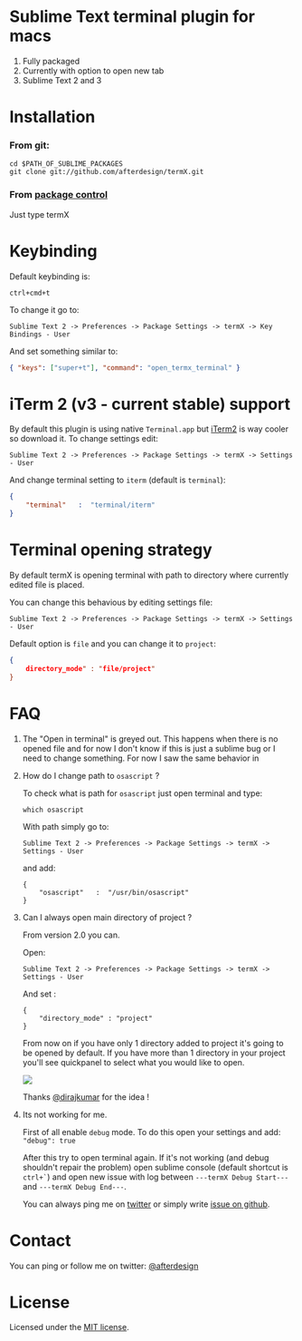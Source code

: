 # Sublime Text terminal plugin for macs

1. Fully packaged
2. Currently with option to open new tab
3. Sublime Text 2 and 3

# Installation
### From git:
```
cd $PATH_OF_SUBLIME_PACKAGES
git clone git://github.com/afterdesign/termX.git
```

### From [package control](http://wbond.net/sublime_packages/package_control)
Just type termX


# Keybinding

Default keybinding is:

```
ctrl+cmd+t
```

To change it go to:

```
Sublime Text 2 -> Preferences -> Package Settings -> termX -> Key Bindings - User
```

And set something similar to:

```json
{ "keys": ["super+t"], "command": "open_termx_terminal" }
```

# iTerm 2 (v3 - current stable) support

By default this plugin is using native ```Terminal.app``` but [iTerm2](http://iterm2.com) is way cooler so download it.
To change settings edit:

```
Sublime Text 2 -> Preferences -> Package Settings -> termX -> Settings - User
```

And change terminal setting to ```iterm``` (default is ```terminal```):

```json
{
    "terminal"   :  "terminal/iterm"
}
```

# Terminal opening strategy

By default termX is opening terminal with path to directory where currently edited file is placed.

You can change this behavious by editing settings file:

```
Sublime Text 2 -> Preferences -> Package Settings -> termX -> Settings - User
```

Default option is ```file``` and you can change it to ```project```:

```json
{
    directory_mode" : "file/project"
}
```

# FAQ

1. The "Open in terminal" is greyed out.
    This happens when there is no opened file and for now I don't know if
    this is just a sublime bug or I need to change something.
        For now I saw the same behavior in


2. How do I change path to ``` osascript ``` ?

    To check what is path for ``` osascript ``` just open terminal and type:

    ```
    which osascript
    ```

    With path simply go to:

    ```
    Sublime Text 2 -> Preferences -> Package Settings -> termX -> Settings - User
    ```

    and add:

    ```
    {
        "osascript"   :  "/usr/bin/osascript"
    }
    ```

3. Can I always open main directory of project ?

    From version 2.0 you can.

    Open:
    ```
    Sublime Text 2 -> Preferences -> Package Settings -> termX -> Settings - User
    ```

    And set :
    ```
    {
        "directory_mode" : "project"
    }
    ```

    From now on if you have only 1 directory added to project it's going to be opened by default.
    If you have more than 1 directory in your project you'll see quickpanel to select what you would like to open.

    ![](https://raw.github.com/afterdesign/termX/master/messages/termx_2.gif)

    Thanks [@dirajkumar](https://github.com/dirajkumar) for the idea !

4. Its not working for me.

    First of all enable ```debug``` mode. To do this open your settings and add:
    ``` "debug": true ```

    After this try to open terminal again. If it's not working (and debug shouldn't repair the problem)
    open sublime console (default shortcut is ``` ctrl+` ```) and open new issue with log
    between ```---termX Debug Start---``` and ```---termX Debug End---```.

    You can always ping me on [twitter](http://twitter.com/afterdeign) or
    simply write [issue on github](https://github.com/afterdesign/termX/issues).

# Contact

You can ping or follow me on twitter: [@afterdesign](http://twitter.com/afterdesign)

# License

Licensed under the [MIT license](http://opensource.org/licenses/MIT).
